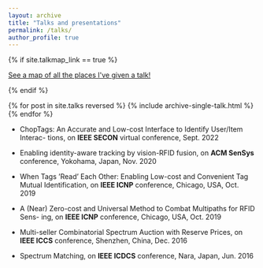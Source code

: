 ```yaml
---
layout: archive
title: "Talks and presentations"
permalink: /talks/
author_profile: true
---
```


{% if site.talkmap_link == true %}

<p style="text-decoration:underline;"><a href="/talkmap.html">See a map of all the places I've given a talk!</a></p>

{% endif %}

{% for post in site.talks reversed %}
  {% include archive-single-talk.html %}
{% endfor %}

- ChopTags: An Accurate and Low-cost Interface to Identify User/Item Interac-
tions, on **IEEE SECON** virtual conference, Sept. 2022

- Enabling identity-aware tracking by vision-RFID fusion, on **ACM SenSys** conference,
Yokohama, Japan, Nov. 2020

- When Tags ’Read’ Each Other: Enabling Low-cost and Convenient Tag Mutual
Identification, on **IEEE ICNP** conference, Chicago, USA, Oct. 2019

- A (Near) Zero-cost and Universal Method to Combat Multipaths for RFID Sens-
ing, on **IEEE ICNP** conference, Chicago, USA, Oct. 2019

- Multi-seller Combinatorial Spectrum Auction with Reserve Prices, on **IEEE ICCS**
conference, Shenzhen, China, Dec. 2016

- Spectrum Matching, on **IEEE ICDCS** conference, Nara, Japan, Jun. 2016
